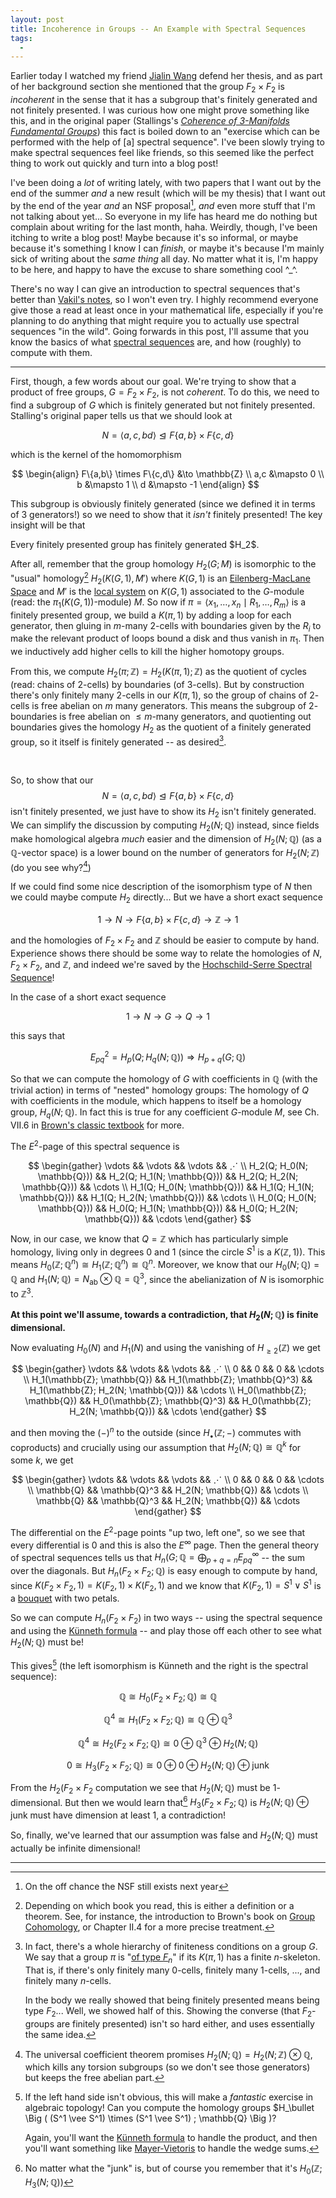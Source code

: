 ```yaml
---
layout: post
title: Incoherence in Groups -- An Example with Spectral Sequences
tags:
  - 
---
```


Earlier today I watched my friend [Jialin Wang][1] defend her thesis, 
and as part of her background section she mentioned that the group 
$F_2 \times F_2$ is *incoherent* in the sense that it has a subgroup 
that's finitely generated and not finitely presented. I was curious how 
one might prove something like this, and in the original paper 
(Stallings's [_Coherence of 3-Manifolds Fundamental Groups_][2]) this fact 
is boiled down to an "exercise which can be performed with the help of 
[a] spectral sequence". I've been slowly trying to make spectral sequences 
feel like friends, so this seemed like the perfect thing to work out quickly
and turn into a blog post! 

I've been doing a *lot* of writing lately, with two papers that I want out 
by the end of the summer *and* a new result (which will be my thesis) that 
I want out by the end of the year *and* an NSF proposal[^1], *and* even 
more stuff that I'm not talking about yet... So everyone in my life has 
heard me do nothing but complain about writing for the last month, haha. 
Weirdly, though, I've been itching to write a blog post! Maybe because it's 
so informal, or maybe because it's something I know I can *finish*, or maybe 
it's because I'm mainly sick of writing about the *same thing* all day. 
No matter what it is, I'm happy to be here, and happy to have the excuse to 
share something cool ^_^.

There's no way I can give an introduction to spectral sequences that's 
better than [Vakil's notes][3], so I won't even try. I highly recommend 
everyone give those a read at least once in your mathematical life, especially
if you're planning to do anything that might require you to actually use 
spectral sequences "in the wild". Going forwards in this post, I'll assume 
that you know the basics of what [spectral sequences][4] are, and how 
(roughly) to compute with them. 

---

First, though, a few words about our goal. We're trying to show that a 
product of free groups, $G = F_2 \times F_2$, is not *coherent*. To do this,
we need to find a subgroup of $G$ which is finitely generated but not 
finitely presented. Stalling's original paper tells us that we should look at 

$$
N = \langle a, c, bd \rangle \trianglelefteq F\{a,b\} \times F\{c,d\}
$$

which is the kernel of the homomorphism

$$
\begin{align}
F\{a,b\} \times F\{c,d\} &\to \mathbb{Z} \\
a,c &\mapsto 0 \\
b &\mapsto 1 \\
d &\mapsto -1
\end{align}
$$

This subgroup is obviously finitely generated (since we defined it in terms 
of $3$ generators!) so we need to show that it *isn't* finitely presented!
The key insight will be that 

<div class=boxed markdown=1>
Every finitely presented group has finitely generated $H_2$.
</div>

After all, remember that the group homology $H_2(G;M)$ is isomorphic to the 
"usual" homology[^2] $H_2(K(G,1), M')$ where $K(G,1)$ is an 
[Eilenberg-MacLane Space][7] and $M'$ is the [local system][8] on $K(G,1)$ 
associated to the $G$-module (read: the $\pi_1(K(G,1))$-module) $M$.
So now if $\pi = \langle x_1, \ldots, x_n \mid R_1, \ldots, R_m \rangle$ 
is a finitely presented group, we build a $K(\pi,1)$ by adding a loop 
for each generator, then gluing in $m$-many $2$-cells with boundaries given 
by the $R_i$ to make the relevant product of loops bound a disk and thus 
vanish in $\pi_1$. Then we inductively add higher cells to kill the higher 
homotopy groups.

From this, we compute $H_2(\pi;\mathbb{Z}) = H_2(K(\pi,1); \mathbb{Z})$ as the 
quotient of cycles (read: chains of $2$-cells) by boundaries (of $3$-cells).
But by construction there's only finitely many $2$-cells in our $K(\pi,1)$,
so the group of chains of $2$-cells is free abelian on $m$ many generators.
This means the subgroup of $2$-boundaries is free abelian on $\leq m$-many 
generators, and quotienting out boundaries gives the homology $H_2$ as the 
quotient of a finitely generated group, so it itself is finitely generated --
as desired[^3].

<br>

So, to show that our 
$$N = \langle a, c, bd \rangle \trianglelefteq F\{a,b\} \times F\{c,d\}$$
isn't finitely presented, we just have to show its $H_2$ isn't finitely 
generated. We can simplify the discussion by computing 
$H_2(N; \mathbb{Q})$ instead, since fields make homological algebra 
*much* easier and the dimension of $H_2(N; \mathbb{Q})$ 
(as a $\mathbb{Q}$-vector space) is a lower bound on the number of generators 
for $H_2(N;\mathbb{Z})$ (do you see why?[^4])

If we could find some nice description of the isomorphism type of $N$ then 
we could maybe compute $H_2$ directly... But we have a short exact sequence

$$1 \to N \to F\{a,b\} \times F\{c,d\} \to \mathbb{Z} \to 1$$

and the homologies of $F_2 \times F_2$ and $\mathbb{Z}$ should be easier to
compute by hand. Experience shows there should be some way to relate the 
homologies of $N$, $F_2 \times F_2$, and $\mathbb{Z}$, and indeed we're saved 
by the [Hochschild-Serre Spectral Sequence][5]!

In the case of a short exact sequence 

$$1 \to N \to G \to Q \to 1$$

this says that 

$$
E^2_{pq} = H_p(Q; H_q(N; \mathbb{Q})) \Rightarrow H_{p+q}(G; \mathbb{Q})
$$

So that we can compute the homology of $G$ with coefficients in $\mathbb{Q}$ 
(with the trivial action) in terms of "nested" homology groups: The homology 
of $Q$ with coefficients in the module, which happens to itself be 
a homology group, $H_q(N; \mathbb{Q})$. In fact this is true for any coefficient 
$G$-module $M$, see Ch. VII.6 in [Brown's classic textbook][6] for more.

The $E^2$-page of this spectral sequence is

$$
\begin{gather}
\vdots                     && \vdots                     && \vdots                     && ⋰ \\
H_2(Q; H_0(N; \mathbb{Q})) && H_2(Q; H_1(N; \mathbb{Q})) && H_2(Q; H_2(N; \mathbb{Q})) && \cdots \\
H_1(Q; H_0(N; \mathbb{Q})) && H_1(Q; H_1(N; \mathbb{Q})) && H_1(Q; H_2(N; \mathbb{Q})) && \cdots \\
H_0(Q; H_0(N; \mathbb{Q})) && H_0(Q; H_1(N; \mathbb{Q})) && H_0(Q; H_2(N; \mathbb{Q})) && \cdots
\end{gather}
$$

Now, in our case, we know that $Q = \mathbb{Z}$ which has particularly 
simple homology, living only in degrees $0$ and $1$ (since the circle $S^1$ is 
a $K(\mathbb{Z},1)$). This means 
$H_0(\mathbb{Z}; \mathbb{Q}^n) \cong H_1(\mathbb{Z}; \mathbb{Q}^n) \cong \mathbb{Q}^n$.
Moreover, we know that our 
$H_0(N; \mathbb{Q}) = \mathbb{Q}$ and 
$H_1(N; \mathbb{Q}) = N_\text{ab} \otimes \mathbb{Q} = \mathbb{Q}^3$, since 
the abelianization of $N$ is isomorphic to $\mathbb{Z}^3$. 

**At this point we'll assume, towards a contradiction, that $H_2(N;\mathbb{Q})$ 
is finite dimensional.**

Now evaluating $H_0(N)$ and $H_1(N)$ and using the vanishing of 
$H_{\geq 2}(\mathbb{Z})$ we get

$$
\begin{gather}
\vdots                      && \vdots                        && \vdots                              && ⋰ \\
0                           && 0                             && 0                                   && \cdots \\
H_1(\mathbb{Z}; \mathbb{Q}) && H_1(\mathbb{Z}; \mathbb{Q}^3) && H_1(\mathbb{Z}; H_2(N; \mathbb{Q})) && \cdots \\
H_0(\mathbb{Z}; \mathbb{Q}) && H_0(\mathbb{Z}; \mathbb{Q}^3) && H_0(\mathbb{Z}; H_2(N; \mathbb{Q})) && \cdots
\end{gather}
$$

and then moving the $(-)^n$ to the outside (since $H_\bullet(\mathbb{Z};-)$ 
commutes with coproducts) and crucially using our assumption that 
$H_2(N;\mathbb{Q}) \cong \mathbb{Q}^k$ for some $k$, we get

$$
\begin{gather}
\vdots     && \vdots       && \vdots             && ⋰ \\
0          && 0            && 0                  && \cdots \\
\mathbb{Q} && \mathbb{Q}^3 && H_2(N; \mathbb{Q}) && \cdots \\
\mathbb{Q} && \mathbb{Q}^3 && H_2(N; \mathbb{Q}) && \cdots
\end{gather}
$$

The differential on the $E^2$-page points "up two, left one", so 
we see that every differential is $0$ and this is also the $E^\infty$ page.
Then the general theory of spectral sequences tells us that 
$H_n(G;\mathbb{Q} = \bigoplus_{p+q = n} E^\infty_{pq}$ -- the sum over 
the diagonals. But $H_n(F_2 \times F_2; \mathbb{Q})$ is easy enough to compute 
by hand, since $K(F_2 \times F_2, 1) = K(F_2, 1) \times K(F_2, 1)$ and we 
know that $K(F_2, 1) = S^1 \vee S^1$ is a [bouquet][9] with two petals. 

So we can compute $H_n(F_2 \times F_2)$ in two ways -- using the spectral 
sequence and using the [Künneth formula][11] -- and play those off each other 
to see what $H_2(N; \mathbb{Q})$ must be!

This gives[^5] 
(the left isomorphism is Künneth and the right is the spectral sequence):

$$
\mathbb{Q} \cong 
H_0(F_2 \times F_2; \mathbb{Q}) \cong 
\mathbb{Q}
$$

$$
\mathbb{Q}^4 \cong
H_1(F_2 \times F_2; \mathbb{Q}) \cong
\mathbb{Q} \oplus \mathbb{Q}^3
$$

$$
\mathbb{Q}^4 \cong
H_2(F_2 \times F_2; \mathbb{Q}) \cong
0 \oplus \mathbb{Q}^3 \oplus H_2(N; \mathbb{Q})
$$

$$
0 \cong
H_3(F_2 \times F_2; \mathbb{Q}) \cong
0 \oplus 0 \oplus H_2(N; \mathbb{Q}) \oplus \text{junk}
$$

From the $H_2(F_2 \times F_2$ computation we see that $H_2(N; \mathbb{Q})$
must be $1$-dimensional. But then we would learn that[^6]
$H_3(F_2 \times F_2; \mathbb{Q})$ is $H_2(N; \mathbb{Q}) \oplus \text{junk}$
must have dimension at least $1$, a contradiction!

So, finally, we've learned that our assumption was false and 
$H_2(N; \mathbb{Q})$ must actually be infinite dimensional!

---

[1]: https://sites.google.com/ucr.edu/jialin-wang/home
[2]: https://www.numdam.org/item/SB_1975-1976__18__167_0.pdf
[3]: https://math.stanford.edu/~vakil/0708-216/216ss.pdf
[4]: https://en.wikipedia.org/wiki/Spectral_sequence
[5]: https://en.wikipedia.org/wiki/Lyndon%E2%80%93Hochschild%E2%80%93Serre_spectral_sequence
[6]: https://link.springer.com/book/10.1007/978-1-4684-9327-6
[7]: https://en.wikipedia.org/wiki/Eilenberg%E2%80%93MacLane_space
[8]: https://en.wikipedia.org/wiki/Local_system
[9]: https://en.wikipedia.org/wiki/Rose_(topology)
[10]: https://en.wikipedia.org/wiki/Finiteness_properties_of_groups
[11]: https://en.wikipedia.org/wiki/K%C3%BCnneth_theorem
[12]: https://en.wikipedia.org/wiki/Mayer–Vietoris_sequence

[^1]:
    On the off chance the NSF still exists next year

[^2]:
    Depending on which book you read, this is either a definition or a 
    theorem. See, for instance, the introduction to Brown's book on 
    [Group Cohomology][6], or Chapter II.4 for a more precise treatment.

[^3]:
    In fact, there's a whole hierarchy of finiteness conditions on a group 
    $G$. We say that a group $\pi$ is "[of type $F_n$][10]" if its $K(\pi,1)$ has 
    a finite $n$-skeleton. That is, if there's only finitely many $0$-cells, 
    finitely many $1$-cells, ..., and finitely many $n$-cells.

    In the body we really showed that being finitely presented means being 
    type $F_2$... Well, we showed half of this. Showing the converse 
    (that $F_2$-groups are finitely presented) isn't so hard either, and 
    uses essentially the same idea.

[^4]:
    The universal coefficient theorem promises 
    $H_2(N;\mathbb{Q}) = H_2(N;\mathbb{Z}) \otimes \mathbb{Q}$, which kills 
    any torsion subgroups (so we don't see those generators) but keeps the 
    free abelian part.
    
[^5]:
    If the left hand side isn't obvious, this will make a *fantastic* 
    exercise in algebraic topology! Can you compute the homology groups
    $H_\bullet \Big ( (S^1 \vee S^1) \times (S^1 \vee S^1) ; \mathbb{Q} \Big )?

    Again, you'll want the [Künneth formula][11] to handle the product, and 
    then you'll want something like [Mayer-Vietoris][12] to handle the 
    wedge sums.

[^6]:
    No matter what the "junk" is, but of course you remember that it's 
    $H_0(\mathbb{Z}; H_3(N; \mathbb{Q}))$
